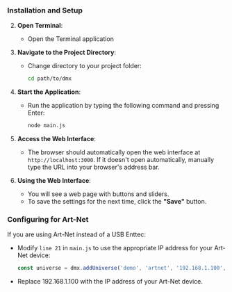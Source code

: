 ### Installation and Setup

2. **Open Terminal**:
    - Open the Terminal application

3. **Navigate to the Project Directory**:
    - Change directory to your project folder:
      ```bash
      cd path/to/dmx
      ```

4. **Start the Application**:
    - Run the application by typing the following command and pressing Enter:
      ```bash
      node main.js
      ```

5. **Access the Web Interface**:
    - The browser should automatically open the web interface at `http://localhost:3000`. If it doesn't open automatically, manually type the URL into your browser's address bar.

6. **Using the Web Interface**:
    - You will see a web page with buttons and sliders.
    - To save the settings for the next time, click the **"Save"** button.

### Configuring for Art-Net

If you are using Art-Net instead of a USB Enttec:

- Modify `line 21` in `main.js` to use the appropriate IP address for your Art-Net device:
  ```javascript
  const universe = dmx.addUniverse('demo', 'artnet', '192.168.1.100', { universe: 0 });

- Replace 192.168.1.100 with the IP address of your Art-Net device.
